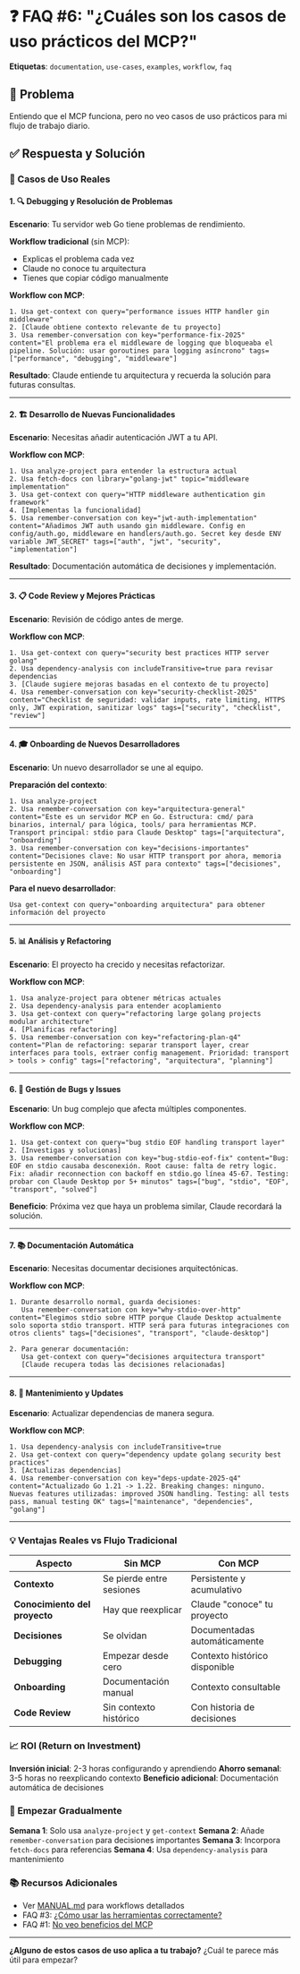 # ❓ FAQ #6: "¿Cuáles son los casos de uso prácticos del MCP?"

**Etiquetas**: `documentation`, `use-cases`, `examples`, `workflow`, `faq`

## 🎯 **Problema**
Entiendo que el MCP funciona, pero no veo casos de uso prácticos para mi flujo de trabajo diario.

## ✅ **Respuesta y Solución**

### **🚀 Casos de Uso Reales**

#### **1. 🔍 Debugging y Resolución de Problemas**

**Escenario**: Tu servidor web Go tiene problemas de rendimiento.

**Workflow tradicional** (sin MCP):
- Explicas el problema cada vez
- Claude no conoce tu arquitectura
- Tienes que copiar código manualmente

**Workflow con MCP**:
```
1. Usa get-context con query="performance issues HTTP handler gin middleware"
2. [Claude obtiene contexto relevante de tu proyecto]
3. Usa remember-conversation con key="performance-fix-2025" content="El problema era el middleware de logging que bloqueaba el pipeline. Solución: usar goroutines para logging asíncrono" tags=["performance", "debugging", "middleware"]
```

**Resultado**: Claude entiende tu arquitectura y recuerda la solución para futuras consultas.

---

#### **2. 🏗️ Desarrollo de Nuevas Funcionalidades**

**Escenario**: Necesitas añadir autenticación JWT a tu API.

**Workflow con MCP**:
```
1. Usa analyze-project para entender la estructura actual
2. Usa fetch-docs con library="golang-jwt" topic="middleware implementation"
3. Usa get-context con query="HTTP middleware authentication gin framework"
4. [Implementas la funcionalidad]
5. Usa remember-conversation con key="jwt-auth-implementation" content="Añadimos JWT auth usando gin middleware. Config en config/auth.go, middleware en handlers/auth.go. Secret key desde ENV variable JWT_SECRET" tags=["auth", "jwt", "security", "implementation"]
```

**Resultado**: Documentación automática de decisiones y implementación.

---

#### **3. 📋 Code Review y Mejores Prácticas**

**Escenario**: Revisión de código antes de merge.

**Workflow con MCP**:
```
1. Usa get-context con query="security best practices HTTP server golang"
2. Usa dependency-analysis con includeTransitive=true para revisar dependencias
3. [Claude sugiere mejoras basadas en el contexto de tu proyecto]
4. Usa remember-conversation con key="security-checklist-2025" content="Checklist de seguridad: validar inputs, rate limiting, HTTPS only, JWT expiration, sanitizar logs" tags=["security", "checklist", "review"]
```

---

#### **4. 🎓 Onboarding de Nuevos Desarrolladores**

**Escenario**: Un nuevo desarrollador se une al equipo.

**Preparación del contexto**:
```
1. Usa analyze-project
2. Usa remember-conversation con key="arquitectura-general" content="Este es un servidor MCP en Go. Estructura: cmd/ para binarios, internal/ para lógica, tools/ para herramientas MCP. Transport principal: stdio para Claude Desktop" tags=["arquitectura", "onboarding"]
3. Usa remember-conversation con key="decisions-importantes" content="Decisiones clave: No usar HTTP transport por ahora, memoria persistente en JSON, análisis AST para contexto" tags=["decisiones", "onboarding"]
```

**Para el nuevo desarrollador**:
```
Usa get-context con query="onboarding arquitectura" para obtener información del proyecto
```

---

#### **5. 📊 Análisis y Refactoring**

**Escenario**: El proyecto ha crecido y necesitas refactorizar.

**Workflow con MCP**:
```
1. Usa analyze-project para obtener métricas actuales
2. Usa dependency-analysis para entender acoplamiento
3. Usa get-context con query="refactoring large golang projects modular architecture"
4. [Planificas refactoring]
5. Usa remember-conversation con key="refactoring-plan-q4" content="Plan de refactoring: separar transport layer, crear interfaces para tools, extraer config management. Prioridad: transport > tools > config" tags=["refactoring", "arquitectura", "planning"]
```

---

#### **6. 🐛 Gestión de Bugs y Issues**

**Escenario**: Un bug complejo que afecta múltiples componentes.

**Workflow con MCP**:
```
1. Usa get-context con query="bug stdio EOF handling transport layer"
2. [Investigas y solucionas]
3. Usa remember-conversation con key="bug-stdio-eof-fix" content="Bug: EOF en stdio causaba desconexión. Root cause: falta de retry logic. Fix: añadir reconnection con backoff en stdio.go línea 45-67. Testing: probar con Claude Desktop por 5+ minutos" tags=["bug", "stdio", "EOF", "transport", "solved"]
```

**Beneficio**: Próxima vez que haya un problema similar, Claude recordará la solución.

---

#### **7. 📚 Documentación Automática**

**Escenario**: Necesitas documentar decisiones arquitectónicas.

**Workflow con MCP**:
```
1. Durante desarrollo normal, guarda decisiones:
   Usa remember-conversation con key="why-stdio-over-http" content="Elegimos stdio sobre HTTP porque Claude Desktop actualmente solo soporta stdio transport. HTTP será para futuras integraciones con otros clients" tags=["decisiones", "transport", "claude-desktop"]

2. Para generar documentación:
   Usa get-context con query="decisiones arquitectura transport" 
   [Claude recupera todas las decisiones relacionadas]
```

---

#### **8. 🔄 Mantenimiento y Updates**

**Escenario**: Actualizar dependencias de manera segura.

**Workflow con MCP**:
```
1. Usa dependency-analysis con includeTransitive=true
2. Usa get-context con query="dependency update golang security best practices"
3. [Actualizas dependencias]
4. Usa remember-conversation con key="deps-update-2025-q4" content="Actualizado Go 1.21 -> 1.22. Breaking changes: ninguno. Nuevas features utilizadas: improved JSON handling. Testing: all tests pass, manual testing OK" tags=["maintenance", "dependencies", "golang"]
```

---

### **💡 Ventajas Reales vs Flujo Tradicional**

| Aspecto | Sin MCP | Con MCP |
|---------|---------|---------|
| **Contexto** | Se pierde entre sesiones | Persistente y acumulativo |
| **Conocimiento del proyecto** | Hay que reexplicar | Claude "conoce" tu proyecto |
| **Decisiones** | Se olvidan | Documentadas automáticamente |
| **Debugging** | Empezar desde cero | Contexto histórico disponible |
| **Onboarding** | Documentación manual | Contexto consultable |
| **Code Review** | Sin contexto histórico | Con historia de decisiones |

### **📈 ROI (Return on Investment)**

**Inversión inicial**: 2-3 horas configurando y aprendiendo
**Ahorro semanal**: 3-5 horas no reexplicando contexto
**Beneficio adicional**: Documentación automática de decisiones

### **🎯 Empezar Gradualmente**

**Semana 1**: Solo usa `analyze-project` y `get-context`
**Semana 2**: Añade `remember-conversation` para decisiones importantes
**Semana 3**: Incorpora `fetch-docs` para referencias
**Semana 4**: Usa `dependency-analysis` para mantenimiento

### **📚 Recursos Adicionales**
- Ver [MANUAL.md](../../MANUAL.md) para workflows detallados
- FAQ #3: [¿Cómo usar las herramientas correctamente?](./FAQ-03-correct-usage.md)
- FAQ #1: [No veo beneficios del MCP](./FAQ-01-no-benefits.md)

---

**¿Alguno de estos casos de uso aplica a tu trabajo?** ¿Cuál te parece más útil para empezar?
